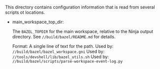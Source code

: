 This directory contains configuration information that is read from several
scripts ot locations.

- main_workspace_top_dir:

  The `BAZEL_TOPDIR` for the main workspace, relative to the Ninja output
  directory. See `//build/bazel/README.md` for details.

  Format:  A single line of text for the path.
  Used by: `//build/bazel/bazel_workspace.gni`
  Used by: `//tools/devshell/lib/bazel_utils.sh`
  Used by: `//build/bazel/scripts/parse-workspace-event-log.py`
